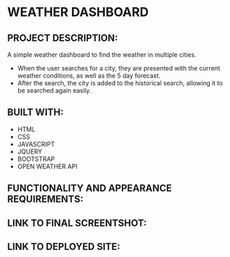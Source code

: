 # WEATHER DASHBOARD 

## PROJECT DESCRIPTION:
A simple weather dashboard to find the weather in multiple cities. 

- When the user searches for a city, they are presented with the current weather conditions, as well as the 5 day forecast. 
- After the search, the city is added to the historical search, allowing it to be searched again easily. 

## BUILT WITH: 
- HTML 
- CSS 
- JAVASCRIPT 
- JQUERY 
- BOOTSTRAP 
- OPEN WEATHER API 

## FUNCTIONALITY AND APPEARANCE REQUIREMENTS: 

## LINK TO FINAL SCREENTSHOT: 

## LINK TO DEPLOYED SITE: 


